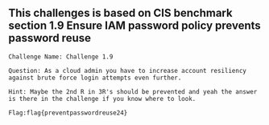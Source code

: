 ## This challenges is based on CIS benchmark section 1.9 Ensure IAM password policy prevents password reuse

    Challenge Name: Challenge 1.9

    Question: As a cloud admin you have to increase account resiliency against brute force login attempts even further.

    Hint: Maybe the 2nd R in 3R's should be prevented and yeah the answer is there in the challenge if you know where to look.
    
    Flag:flag{preventpasswordreuse24}
